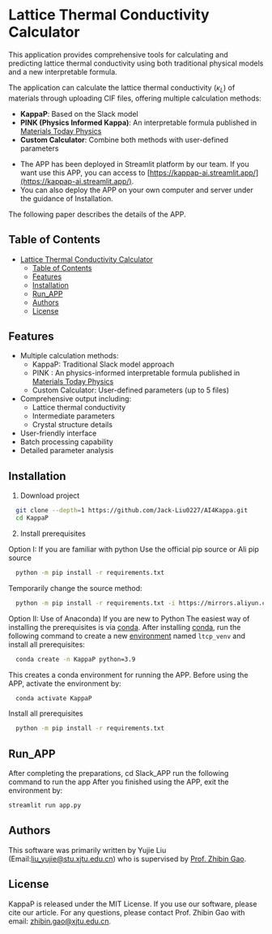 # Lattice Thermal Conductivity Calculator

This application provides comprehensive tools for calculating and predicting lattice thermal conductivity using both traditional physical models and a new interpretable formula.

The application can calculate the lattice thermal conductivity ($\kappa_L$) of materials through uploading CIF files, offering multiple calculation methods:

- **KappaP**: Based on the Slack model
- **PINK (Physics Informed Kappa)**: An interpretable formula published in [Materials Today Physics](https://doi.org/10.1016/j.mtphys.2024.101549)
- **Custom Calculator**: Combine both methods with user-defined parameters

* The APP has been deployed in Streamlit platform by our team. If you want use this APP, you can access to [https://kappap-ai.streamlit.app/](https://kappap-ai.streamlit.app/).
* You can also deploy the APP on your own computer and server under the guidance of Installation.

The following paper describes the details of the APP.

## Table of Contents

- [Lattice Thermal Conductivity Calculator](#lattice-thermal-conductivity-calculator)
  - [Table of Contents](#table-of-contents)
  - [Features](#features)
  - [Installation](#installation)
  - [Run\_APP](#run_app)
  - [Authors](#authors)
  - [License](#license)

## Features

- Multiple calculation methods:
  - KappaP: Traditional Slack model approach
  - PINK : An physics-informed interpretable formula published in [Materials Today Physics](https://doi.org/10.1016/j.mtphys.2024.101549)
  - Custom Calculator: User-defined parameters (up to 5 files)
- Comprehensive output including:
  - Lattice thermal conductivity
  - Intermediate parameters
  - Crystal structure details
- User-friendly interface
- Batch processing capability
- Detailed parameter analysis

## Installation

1. Download project

```bash
  git clone --depth=1 https://github.com/Jack-Liu0227/AI4Kappa.git
  cd KappaP
```

2. Install prerequisites

Option I: If you are familiar with python
    Use the official pip source or Ali pip source

```bash
  python -m pip install -r requirements.txt 
```

  Temporarily change the source method:

```bash
  python -m pip install -r requirements.txt -i https://mirrors.aliyun.com/pypi/simple/
```

 Option II: Use of Anaconda) If you are new to Python
    The easiest way of installing the prerequisites is via [conda](https://conda.io/docs/index.html). After installing [conda](http://conda.pydata.org/), run the following command to create a new [environment](https://conda.io/docs/user-guide/tasks/manage-environments.html) named `ltcp_venv` and install all prerequisites:

```bash
  conda create -n KappaP python=3.9 
```

  This creates a conda environment for running the APP. Before using the APP, activate the environment by:

```bash
  conda activate KappaP  
```

  Install all prerequisites

```bash
  python -m pip install -r requirements.txt
```

## Run_APP

After completing the preparations, cd Slack_APP run the following command to run the app
After you finished using the APP, exit the environment by:

```bash
streamlit run app.py
```

## Authors

This software was primarily written by Yujie Liu (Email:liu_yujie@stu.xjtu.edu.cn) who is supervised by [Prof. Zhibin Gao](https://gr.xjtu.edu.cn/web/zhibin.gao).

## License

KappaP is released under the MIT License.
If you use our software, please cite our article.
For any questions, please contact Prof. Zhibin Gao with email: zhibin.gao@xjtu.edu.cn.
